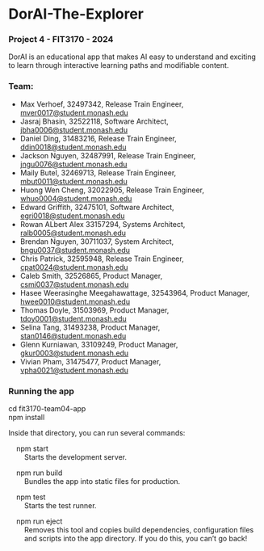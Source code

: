 # DorAI-The-Explorer #
### Project 4 - FIT3170 - 2024 ###
DorAI is an educational app that makes AI easy to understand and exciting to learn through interactive learning paths and modifiable content.
### Team: ###
- Max Verhoef, 32497342, Release Train Engineer, mver0017@student.monash.edu
- Jasraj Bhasin, 32522118, Software Architect, jbha0006@student.monash.edu
- Daniel Ding, 31483216, Release Train Engineer, ddin0018@student.monash.edu
- Jackson Nguyen, 32487991, Release Train Engineer, jngu0076@student.monash.edu
- Maily Butel, 32469713, Release Train Engineer, mbut0011@student.monash.edu
- Huong Wen Cheng, 32022905, Release Train Engineer, whuo0004@student.monash.edu
- Edward Griffith, 32475101, Software Architect, egri0018@student.monash.edu
- Rowan ALbert Alex 33157294, Systems Architect, ralb0005@student.monash.edu
- Brendan Nguyen, 30711037, System Architect, bngu0037@student.monash.edu
- Chris Patrick, 32595948, Release Train Engineer, cpat0024@student.monash.edu
- Caleb Smith, 32526865, Product Manager, csmi0037@student.monash.edu
- Hasee Weerasinghe Meegahawattage, 32543964, Product Manager, hwee0010@student.monash.edu
- Thomas Doyle, 31503969, Product Manager, tdoy0001@student.monash.edu
- Selina Tang, 31493238, Product Manager, stan0146@student.monash.edu
- Glenn Kurniawan, 33109249, Product Manager, gkur0003@student.monash.edu
- Vivian Pham, 31475477, Product Manager, vpha0021@student.monash.edu

### Running the app ###
cd fit3170-team04-app\
npm install

Inside that directory, you can run several commands:

&nbsp;&nbsp;&nbsp;&nbsp;npm start\
&nbsp;&nbsp;&nbsp;&nbsp;&nbsp;&nbsp;&nbsp;&nbsp;Starts the development server.

&nbsp;&nbsp;&nbsp;&nbsp;npm run build\
&nbsp;&nbsp;&nbsp;&nbsp;&nbsp;&nbsp;&nbsp;&nbsp;Bundles the app into static files for production.

&nbsp;&nbsp;&nbsp;&nbsp;npm test\
&nbsp;&nbsp;&nbsp;&nbsp;&nbsp;&nbsp;&nbsp;&nbsp;Starts the test runner.

&nbsp;&nbsp;&nbsp;&nbsp;npm run eject\
&nbsp;&nbsp;&nbsp;&nbsp;&nbsp;&nbsp;&nbsp;&nbsp;Removes this tool and copies build dependencies, configuration files\
&nbsp;&nbsp;&nbsp;&nbsp;&nbsp;&nbsp;&nbsp;&nbsp;and scripts into the app directory. If you do this, you can’t go back!
